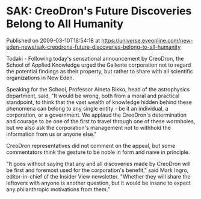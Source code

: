 # SAK: CreoDron's Future Discoveries Belong to All Humanity
Published on 2009-03-10T18:54:18 at https://universe.eveonline.com/new-eden-news/sak-creodrons-future-discoveries-belong-to-all-humanity

Todaki - Following today's sensational announcement by CreoDron, the School of Applied Knowledge urged the Gallente corporation not to regard the potential findings as their property, but rather to share with all scientific organizations in New Eden.

Speaking for the School, Professor Aineta Bikko, head of the astrophysics department, said, "It would be wrong, both from a moral and practical standpoint, to think that the vast wealth of knowledge hidden behind these phenomena can belong to any single entity - be it an individual, a corporation, or a government. We applaud the CreoDron's determination and courage to be one of the first to travel through one of these wormholes, but we also ask the corporation's management not to withhold the information from us or anyone else."

CreoDron representatives did not comment on the appeal, but some commentators think the gesture to be noble in form and naive in principle.

"It goes without saying that any and all discoveries made by CreoDron will be first and foremost used for the corporation's benefit," said Mark Ingro, editor-in-chief of the Insider View newsletter. "Whether they will share the leftovers with anyone is another question, but it would be insane to expect any philanthropic motivations from them."
